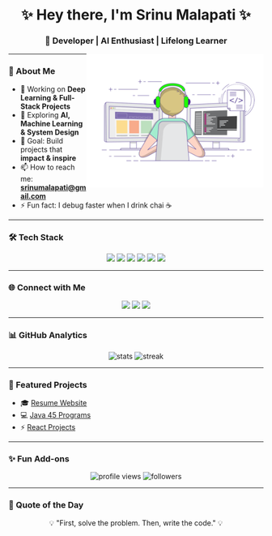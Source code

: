 <!-- Creative GitHub Profile README -->

<h1 align="center">✨ Hey there, I'm Srinu Malapati ✨</h1>
<h3 align="center">🚀 Developer | AI Enthusiast | Lifelong Learner</h3>

<img align="right" alt="Coding" width="350" src="https://raw.githubusercontent.com/devSouvik/devSouvik/master/gif3.gif">

---

### 🌟 About Me
- 🔭 Working on **Deep Learning & Full-Stack Projects**
- 🌱 Exploring **AI, Machine Learning & System Design**
- 🎯 Goal: Build projects that **impact & inspire**
- 📫 How to reach me: **srinumalapati@gmail.com**
- ⚡ Fun fact: I debug faster when I drink chai ☕  

---

### 🛠️ Tech Stack
<p align="center">
  <img src="https://img.shields.io/badge/Java-ED8B00?style=for-the-badge&logo=java&logoColor=white"/>
  <img src="https://img.shields.io/badge/Python-3776AB?style=for-the-badge&logo=python&logoColor=white"/>
  <img src="https://img.shields.io/badge/JavaScript-F7DF1E?style=for-the-badge&logo=javascript&logoColor=black"/>
  <img src="https://img.shields.io/badge/React-20232A?style=for-the-badge&logo=react&logoColor=61DAFB"/>
  <img src="https://img.shields.io/badge/Node.js-43853D?style=for-the-badge&logo=node.js&logoColor=white"/>
  <img src="https://img.shields.io/badge/Git-F05032?style=for-the-badge&logo=git&logoColor=white"/>
</p>

---

### 🌐 Connect with Me
<p align="center">
  <a href="https://github.com/srinumalapati"><img src="https://img.icons8.com/ios-filled/50/000000/github.png"/></a>
  <a href="https://linkedin.com/in/YOUR-LINKEDIN"><img src="https://img.icons8.com/fluency/48/000000/linkedin.png"/></a>
  <a href="https://twitter.com/YOUR-TWITTER"><img src="https://img.icons8.com/color/48/000000/twitter.png"/></a>
</p>

---

### 📊 GitHub Analytics
<p align="center">
  <img src="https://github-readme-stats.vercel.app/api?username=srinumalapati&show_icons=true&theme=radical" alt="stats"/>
  <img src="https://github-readme-streak-stats.herokuapp.com/?user=srinumalapati&theme=radical" alt="streak"/>
</p>

---

### 🚀 Featured Projects
- 🎓 [Resume Website](https://github.com/srinumalapati/resume)  
- 💻 [Java 45 Programs](https://github.com/srinumalapati/java45)  
- ⚡ [React Projects](https://github.com/srinumalapati/reactproject)  

---

### ✨ Fun Add-ons
<p align="center">
  <img src="https://komarev.com/ghpvc/?username=srinumalapati&label=Profile%20views&color=0e75b6&style=flat" alt="profile views"/>
  <img src="https://img.shields.io/github/followers/srinumalapati?label=Followers&style=social" alt="followers"/>
</p>

---

### 🎯 Quote of the Day
<p align="center">💡 "First, solve the problem. Then, write the code." 💡</p>
